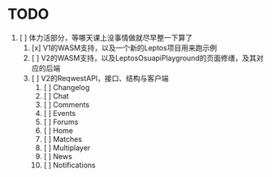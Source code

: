 # TODO

1. [ ] 体力活部分，等哪天课上没事情做就尽早整一下算了
   1. [x] V1的WASM支持，以及一个新的Leptos项目用来跑示例
   2. [ ] V2的WASM支持，以及LeptosOsuapiPlayground的页面修缮，及其对应的后端
   3. [ ] V2的ReqwestAPI，接口、结构与客户端
      1. [ ] Changelog
      2. [ ] Chat
      3. [ ] Comments
      4. [ ] Events
      5. [ ] Forums
      6. [ ] Home
      7. [ ] Matches
      8. [ ] Multiplayer
      9. [ ] News
      10. [ ] Notifications

